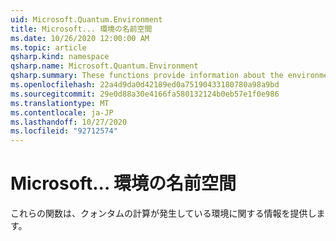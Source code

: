```yaml
---
uid: Microsoft.Quantum.Environment
title: Microsoft... 環境の名前空間
ms.date: 10/26/2020 12:00:00 AM
ms.topic: article
qsharp.kind: namespace
qsharp.name: Microsoft.Quantum.Environment
qsharp.summary: These functions provide information about the environment in which the quantum computation is occuring.
ms.openlocfilehash: 22a4d9da0d42189ed0a75190433180780a98a9bd
ms.sourcegitcommit: 29e0d88a30e4166fa580132124b0eb57e1f0e986
ms.translationtype: MT
ms.contentlocale: ja-JP
ms.lasthandoff: 10/27/2020
ms.locfileid: "92712574"
---
```

# <a name="microsoftquantumenvironment-namespace"></a>Microsoft... 環境の名前空間

これらの関数は、クォンタムの計算が発生している環境に関する情報を提供します。

